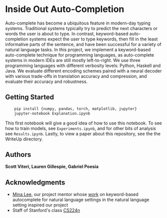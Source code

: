 # Inside Out Auto-Completion

  Auto-complete has become a ubiquitous feature in modern-day typing systems. Traditional systems typically try to predict the next characters or words the user is about to type. In contrast, keyword-based auto-completion systems expect the user to type keywords,
   then fill in the least informative parts of the sentence, and have been successful
  for a variety of natural language tasks. In this project, we implement a keyword-based auto-complete technique for programming languages,
  as auto-complete systems in modern IDEs are still mostly left-to-right. We use three programming
  languages with different verbosity levels: Python, Haskell and Java. We evaluate different encoding schemes paired
  with a neural decoder with various trade-offs in translation accuracy and compression, and evaluate their accuracy and robustness.

## Getting Started

``` bash
    pip install {numpy, pandas, torch, matplotlib, jupyter}
    jupyter-notebook Explanation.ipynb
```
This first notebook will give a good idea of how to use this notebook.
To see how to train models, see `Experiments.ipynb`, and for other bits of analysis see `Results.ipynb`.
Lastly, to view a paper about this repository, see the the WriteUp directory.

## Authors

**Scott Viteri, Lauren Gillespie, Gabriel Poesia**

## Acknowledgments

* [Mina Lee](https://minalee.info/), our project mentor whose [work](https://arxiv.org/abs/1911.06964)  on keyword-based autocomplete for natural language settings in the natural language setting inspired our project
* Staff of Stanford's class [CS224n](http://web.stanford.edu/class/cs224n/) 
